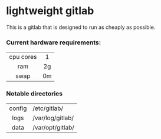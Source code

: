 # lightweight gitlab

This is a gitlab that is designed to run as cheaply as possible.

### Current hardware requirements:

|||
|:-:|:-:|
|cpu cores|1|
|ram|2g|
|swap|0m|

### Notable directories

|||
|:-:|:-|
|config|/etc/gitlab/|
|logs|/var/log/gitlab/|
|data|/var/opt/gitlab/|
